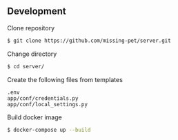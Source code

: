 ## Development

Clone repository

```bash
$ git clone https://github.com/missing-pet/server.git
```

Change directory

```bash
$ cd server/
```

Create the following files from templates

```
.env
app/conf/credentials.py
app/conf/local_settings.py
```

Build docker image

```bash
$ docker-compose up --build
```
